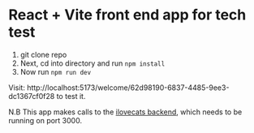 # React + Vite front end app for tech test
1. git clone repo
2. Next, cd into directory and run ```npm install```
3. Now run ```npm run dev```

Visit: http://localhost:5173/welcome/62d98190-6837-4485-9ee3-dc1367cf0f28 to test it.

N.B This app makes calls to the [ilovecats backend](https://github.com/hasmo22/ilovecats), which needs to be running on port 3000.

